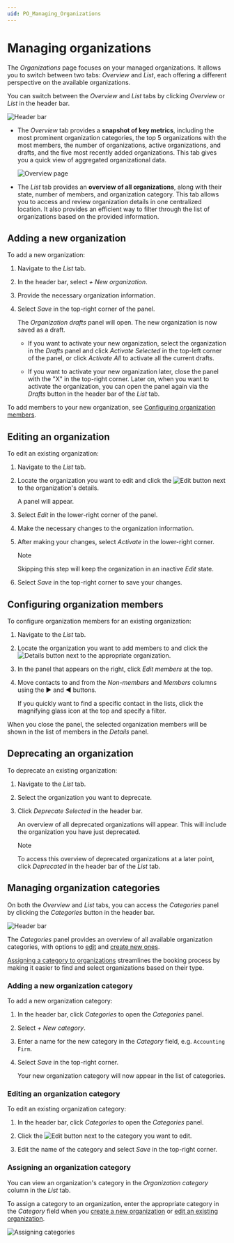 ```yaml
---
uid: PO_Managing_Organizations
---
```


# Managing organizations

The *Organizations* page focuses on your managed organizations. It allows you to switch between two tabs: *Overview* and *List*, each offering a different perspective on the available organizations.

You can switch between the *Overview* and *List* tabs by clicking *Overview* or *List* in the header bar.

![Header bar](~/solutions/images/Organizations_Header_Bar.png)

- The *Overview* tab provides a **snapshot of key metrics**, including the most prominent organization categories, the top 5 organizations with the most members, the number of organizations, active organizations, and drafts, and the five most recently added organizations. This tab gives you a quick view of aggregated organizational data.

  ![Overview page](~/solutions/images/PO_Organizations_Overview_Example.png)

- The *List* tab provides an **overview of all organizations**, along with their state, number of members, and organization category. This tab allows you to access and review organization details in one centralized location. It also provides an efficient way to filter through the list of organizations based on the provided information.

## Adding a new organization

To add a new organization:

1. Navigate to the *List* tab.

1. In the header bar, select *+ New organization*.

1. Provide the necessary organization information.

1. Select *Save* in the top-right corner of the panel.

   The *Organization drafts* panel will open. The new organization is now saved as a draft.

   - If you want to activate your new organization, select the organization in the *Drafts* panel and click *Activate Selected* in the top-left corner of the panel, or click *Activate All* to activate all the current drafts.

   - If you want to activate your new organization later, close the panel with the "X" in the top-right corner. Later on, when you want to activate the organization, you can open the panel again via the *Drafts* button in the header bar of the *List* tab.

To add members to your new organization, see [Configuring organization members](#configuring-organization-members).

## Editing an organization

To edit an existing organization:

1. Navigate to the *List* tab.

1. Locate the organization you want to edit and click the ![Edit](~/solutions/images/PO_Edit.png) button next to the organization's details.

   A panel will appear.

1. Select *Edit* in the lower-right corner of the panel.

1. Make the necessary changes to the organization information.

1. After making your changes, select *Activate* in the lower-right corner.

   > [!NOTE]
   > Skipping this step will keep the organization in an inactive *Edit* state.

1. Select *Save* in the top-right corner to save your changes.

## Configuring organization members

To configure organization members for an existing organization:

1. Navigate to the *List* tab.

1. Locate the organization you want to add members to and click the ![Details](~/solutions/images/PO_Details.png) button next to the appropriate organization.

1. In the panel that appears on the right, click *Edit members* at the top.

1. Move contacts to and from the *Non-members* and *Members* columns using the ► and ◄ buttons.

   If you quickly want to find a specific contact in the lists, click the magnifying glass icon at the top and specify a filter.

When you close the panel, the selected organization members will be shown in the list of members in the *Details* panel.

## Deprecating an organization

To deprecate an existing organization:

1. Navigate to the *List* tab.

1. Select the organization you want to deprecate.

1. Click *Deprecate Selected* in the header bar.

   An overview of all deprecated organizations will appear. This will include the organization you have just deprecated.

   > [!NOTE]
   > To access this overview of deprecated organizations at a later point, click *Deprecated* in the header bar of the *List* tab.

## Managing organization categories

On both the *Overview* and *List* tabs, you can access the *Categories* panel by clicking the *Categories* button in the header bar.

![Header bar](~/solutions/images/Organizations_HeaderBar.png)

The *Categories* panel provides an overview of all available organization categories, with options to [edit](#editing-an-organization-category) and [create new ones](#adding-a-new-organization-category).

[Assigning a category to organizations](#assigning-an-organization-category) streamlines the booking process by making it easier to find and select organizations based on their type.

### Adding a new organization category

To add a new organization category:

1. In the header bar, click *Categories* to open the *Categories* panel.

1. Select *+ New category*.

1. Enter a name for the new category in the *Category* field, e.g. `Accounting Firm`.

1. Select *Save* in the top-right corner.

   Your new organization category will now appear in the list of categories.

### Editing an organization category

To edit an existing organization category:

1. In the header bar, click *Categories* to open the *Categories* panel.

1. Click the ![Edit](~/solutions/images/PO_Edit.png) button next to the category you want to edit.

1. Edit the name of the category and select *Save* in the top-right corner.

### Assigning an organization category

You can view an organization's category in the *Organization category* column in the *List* tab.

To assign a category to an organization, enter the appropriate category in the *Category* field when you [create a new organization](#adding-a-new-organization) or [edit an existing organization](#editing-an-organization).

![Assigning categories](~/solutions/images/Assigning_Category.png)
